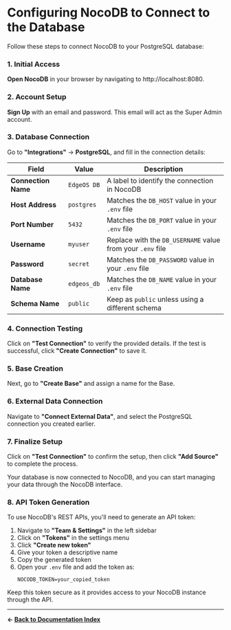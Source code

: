 # Configuring NocoDB to Connect to the Database

Follow these steps to connect NocoDB to your PostgreSQL database:

### 1. Initial Access

**Open NocoDB** in your browser by navigating to http://localhost:8080.

### 2. Account Setup

**Sign Up** with an email and password. This email will act as the Super Admin account.

### 3. Database Connection

Go to **"Integrations"** -> **PostgreSQL**, and fill in the connection details:

| Field | Value | Description |
|-------|-------|-------------|
| **Connection Name** | `EdgeOS DB` | A label to identify the connection in NocoDB |
| **Host Address** | `postgres` | Matches the `DB_HOST` value in your `.env` file |
| **Port Number** | `5432` | Matches the `DB_PORT` value in your `.env` file |
| **Username** | `myuser` | Replace with the `DB_USERNAME` value from your `.env` file |
| **Password** | `secret` | Matches the `DB_PASSWORD` value in your `.env` file |
| **Database Name** | `edgeos_db` | Matches the `DB_NAME` value in your `.env` file |
| **Schema Name** | `public` | Keep as `public` unless using a different schema |

### 4. Connection Testing

Click on **"Test Connection"** to verify the provided details. If the test is successful, click **"Create Connection"** to save it.

### 5. Base Creation

Next, go to **"Create Base"** and assign a name for the Base.

### 6. External Data Connection

Navigate to **"Connect External Data"**, and select the PostgreSQL connection you created earlier.

### 7. Finalize Setup

Click on **"Test Connection"** to confirm the setup, then click **"Add Source"** to complete the process.

Your database is now connected to NocoDB, and you can start managing your data through the NocoDB interface. 

### 8. API Token Generation

To use NocoDB's REST APIs, you'll need to generate an API token:

1. Navigate to **"Team & Settings"** in the left sidebar
2. Click on **"Tokens"** in the settings menu
3. Click **"Create new token"**
4. Give your token a descriptive name
5. Copy the generated token
6. Open your `.env` file and add the token as:
   ```
   NOCODB_TOKEN=your_copied_token
   ```

Keep this token secure as it provides access to your NocoDB instance through the API.

---

**← [Back to Documentation Index](./index.md)**

